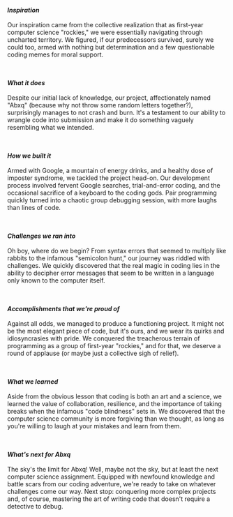***Inspiration*** <br></br>
Our inspiration came from the collective realization that as first-year computer science "rockies," we were essentially navigating through uncharted territory. We figured, if our predecessors survived, surely we could too, armed with nothing but determination and a few questionable coding memes for moral support.

<br></br>
***What it does*** <br></br>
Despite our initial lack of knowledge, our project, affectionately named "Abxq" (because why not throw some random letters together?), surprisingly manages to not crash and burn. It's a testament to our ability to wrangle code into submission and make it do something vaguely resembling what we intended.

<br></br>
***How we built it***<br></br>
Armed with Google, a mountain of energy drinks, and a healthy dose of imposter syndrome, we tackled the project head-on. Our development process involved fervent Google searches, trial-and-error coding, and the occasional sacrifice of a keyboard to the coding gods. Pair programming quickly turned into a chaotic group debugging session, with more laughs than lines of code.

<br></br>
***Challenges we ran into*** <br></br>
Oh boy, where do we begin? From syntax errors that seemed to multiply like rabbits to the infamous "semicolon hunt," our journey was riddled with challenges. We quickly discovered that the real magic in coding lies in the ability to decipher error messages that seem to be written in a language only known to the computer itself.

<br></br>
***Accomplishments that we're proud of*** <br></br>
Against all odds, we managed to produce a functioning project. It might not be the most elegant piece of code, but it's ours, and we wear its quirks and idiosyncrasies with pride. We conquered the treacherous terrain of programming as a group of first-year "rockies," and for that, we deserve a round of applause (or maybe just a collective sigh of relief).

<br></br>
***What we learned*** <br></br>
Aside from the obvious lesson that coding is both an art and a science, we learned the value of collaboration, resilience, and the importance of taking breaks when the infamous "code blindness" sets in. We discovered that the computer science community is more forgiving than we thought, as long as you're willing to laugh at your mistakes and learn from them.

<br></br>
***What's next for Abxq*** <br></br>
The sky's the limit for Abxq! Well, maybe not the sky, but at least the next computer science assignment. Equipped with newfound knowledge and battle scars from our coding adventure, we're ready to take on whatever challenges come our way. Next stop: conquering more complex projects and, of course, mastering the art of writing code that doesn't require a detective to debug.
